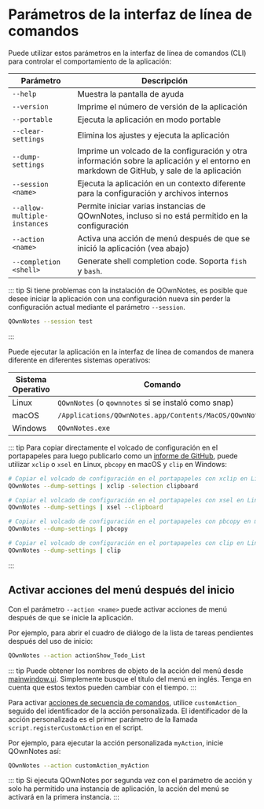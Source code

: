 # Parámetros de la interfaz de línea de comandos

Puede utilizar estos parámetros en la interfaz de línea de comandos (CLI) para controlar el comportamiento de la aplicación:

| Parámetro                    | Descripción                                                                                                                               |
| ---------------------------- | ----------------------------------------------------------------------------------------------------------------------------------------- |
| `--help`                     | Muestra la pantalla de ayuda                                                                                                              |
| `--version`                  | Imprime el número de versión de la aplicación                                                                                             |
| `--portable`                 | Ejecuta la aplicación en modo portable                                                                                                    |
| `--clear-settings`           | Elimina los ajustes y ejecuta la aplicación                                                                                               |
| `--dump-settings`            | Imprime un volcado de la configuración y otra información sobre la aplicación y el entorno en markdown de GitHub, y sale de la aplicación |
| `--session <name>`     | Ejecuta la aplicación en un contexto diferente para la configuración y archivos internos                                                  |
| `--allow-multiple-instances` | Permite iniciar varias instancias de QOwnNotes, incluso si no está permitido en la configuración                                          |
| `--action <name>`      | Activa una acción de menú después de que se inició la aplicación (vea abajo)                                                              |
| `--completion <shell>` | Generate shell completion code. Soporta `fish` y `bash`.                                                                                  |

::: tip
Si tiene problemas con la instalación de QOwnNotes, es posible que desee iniciar la aplicación con una configuración nueva sin perder la configuración actual mediante el parámetro `--session`.

```bash
QOwnNotes --session test
```
:::

Puede ejecutar la aplicación en la interfaz de línea de comandos de manera diferente en diferentes sistemas operativos:

| Sistema Operativo | Comando                                                |
| ----------------- | ------------------------------------------------------ |
| Linux             | `QOwnNotes` (o `qownnotes` si se instaló como snap)    |
| macOS             | `/Applications/QOwnNotes.app/Contents/MacOS/QOwnNotes` |
| Windows           | `QOwnNotes.exe`                                        |

::: tip
Para copiar directamente el volcado de configuración en el portapapeles para luego publicarlo como un [informe de GitHub](https://github.com/pbek/QOwnNotes/issues), puede utilizar `xclip` o `xsel` en Linux, `pbcopy` en macOS y `clip` en Windows:

```bash
# Copiar el volcado de configuración en el portapapeles con xclip en Linux
QOwnNotes --dump-settings | xclip -selection clipboard

# Copiar el volcado de configuración en el portapapeles con xsel en Linux
QOwnNotes --dump-settings | xsel --clipboard

# Copiar el volcado de configuración en el portapapeles con pbcopy en macOS
QOwnNotes --dump-settings | pbcopy

# Copiar el volcado de configuración en el portapapeles con clip en LinuxWindows
QOwnNotes --dump-settings | clip
```
:::

## Activar acciones del menú después del inicio

Con el parámetro ` --action <name> ` puede activar acciones de menú después de que se inicie la aplicación.

Por ejemplo, para abrir el cuadro de diálogo de la lista de tareas pendientes después del uso de inicio:

```bash
QOwnNotes --action actionShow_Todo_List
```

::: tip
Puede obtener los nombres de objeto de la acción del menú desde [mainwindow.ui](https://github.com/pbek/QOwnNotes/blob/main/src/mainwindow.ui). Simplemente busque el título del menú en inglés. Tenga en cuenta que estos textos pueden cambiar con el tiempo.
:::

Para activar [acciones de secuencia de comandos](../scripting/methods-and-objects.md#registering-a-custom-action), utilice `customAction_` seguido del identificador de la acción personalizada. El identificador de la acción personalizada es el primer parámetro de la llamada `script.registerCustomAction` en el script.

Por ejemplo, para ejecutar la acción personalizada `myAction`, inicie QOwnNotes así:

```bash
QOwnNotes --action customAction_myAction
```

::: tip
Si ejecuta QOwnNotes por segunda vez con el parámetro de acción y solo ha permitido una instancia de aplicación, la acción del menú se activará en la primera instancia.
:::
